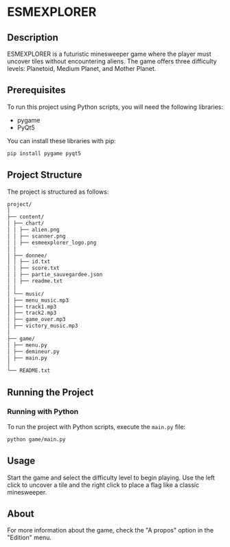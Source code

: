 # ESMEXPLORER

## Description

ESMEXPLORER is a futuristic minesweeper game where the player must uncover tiles without encountering aliens. The game offers three difficulty levels: Planetoid, Medium Planet, and Mother Planet.

## Prerequisites

To run this project using Python scripts, you will need the following libraries:

- pygame
- PyQt5

You can install these libraries with pip:
```bash
pip install pygame pyqt5
```


## Project Structure

The project is structured as follows:

```bash
project/
│
├── content/
│ ├── chart/
│ │ ├── alien.png
│ │ ├── scanner.png
│ │ ├── esmeexplorer_logo.png
│ │
│ ├── donnee/
│ │ ├── id.txt
│ │ ├── score.txt
│ │ ├── partie_sauvegardee.json
│ │ ├── readme.txt
│ │
│ └── music/
│ ├── menu_music.mp3
│ ├── track1.mp3
│ ├── track2.mp3
│ ├── game_over.mp3
│ ├── victory_music.mp3
│
├── game/
│ ├── menu.py
│ ├── demineur.py
│ ├── main.py
│
└── README.txt
```


## Running the Project


### Running with Python

To run the project with Python scripts, execute the `main.py` file:

```bash
python game/main.py
```
## Usage

Start the game and select the difficulty level to begin playing. Use the left click to uncover a tile and the right click to place a flag like a classic minesweeper.


## About

For more information about the game, check the "A propos" option in the "Edition" menu.

